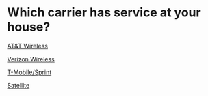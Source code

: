 # Which carrier has service at your house?


[AT&T Wireless](./att)

[Verizon Wireless](./verizon)

[T-Mobile/Sprint](./tmobile)

[Satellite](./satellite)
